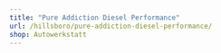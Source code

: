 ```yaml
---
title: "Pure Addiction Diesel Performance"
url: /hillsboro/pure-addiction-diesel-performance/
shop: Autowerkstatt
---
```


